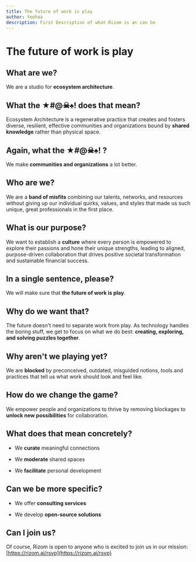 ```yaml
---
title: The future of work is play
author: Yeehaa
description: First Description of what Rizom is an can be
---
```


# The future of work is play


## What are we? 


We are a studio for **ecosystem architecture**. 


## What the ★#@☠︎♠︎! does that mean?


Ecosystem Architecture is a regenerative practice that creates and fosters diverse, resilient, effective communities and organizations bound by **shared knowledge** rather than physical space.


## Again, what the ★#@☠︎♠︎! ?


We make **communities and organizations** a lot better.


## Who are we?


We are a **band of misfits** combining our talents, networks, and resources without giving up our individual quirks, values, and styles that made us such unique, great professionals in the first place.


## What is our purpose?


We want to establish a **culture** where every person is empowered to explore their passions and hone their unique strengths, leading to aligned, purpose-driven collaboration that drives positive societal transformation and sustainable financial success. 


## In a single sentence, please?


We will make sure that **the future of work is play**.


## Why do we want that?


The future doesn't need to separate work from play. As technology handles the boring stuff, we get to focus on what we do best: **creating, exploring, and solving puzzles together**. 


## Why aren't we playing yet?


We are **blocked** by preconceived, outdated, misguided notions, tools and practices that tell us what work should look and feel like.


## How do we change the game?


We empower people and organizations to thrive by removing blockages to **unlock new possibilities** for collaboration.


## What does that mean concretely?


+ We **curate** meaningful connections

+ We **moderate** shared spaces 

+ We **facilitate** personal development


## Can we be more specific?


+ We offer **consulting services**

+ We develop **open-source solutions**


## Can I join us?


Of course, Rizom is open to anyone who is excited to join us in our mission: [https://rizom.ai/rsvp](https://rizom.ai/rsvp)

